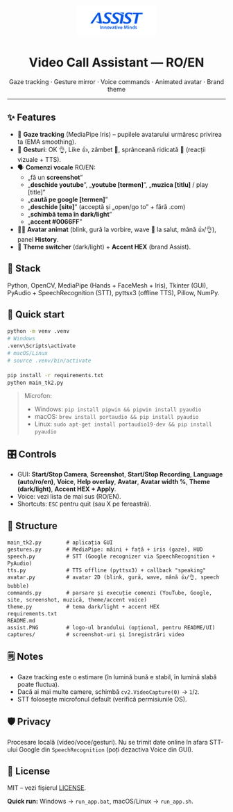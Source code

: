 
<p align="center">
  <img src="assist.PNG" alt="ASSIST — Innovative Minds" height="72">
</p>

<h1 align="center">Video Call Assistant — RO/EN</h1>
<p align="center">
  Gaze tracking · Gesture mirror · Voice commands · Animated avatar · Brand theme
</p>

---

## ✨ Features
- 👀 **Gaze tracking** (MediaPipe Iris) – pupilele avatarului urmăresc privirea ta (EMA smoothing).
- 🤝 **Gesturi**: OK 👌, Like 👍, zâmbet 🙂, sprânceană ridicată 🤨 (reacții vizuale + TTS).
- 🗣️ **Comenzi vocale** RO/EN:
  - „fă un **screenshot**”
  - „**deschide youtube**”, „**youtube [termen]**”, „**muzica [titlu]** / play [title]”
  - „**caută pe google [termen]**”
  - „**deschide [site]**” (acceptă și „open/go to” + fără .com)
  - „**schimbă tema în dark/light**”
  - „**accent #0066FF**”
- 🧑‍🎨 **Avatar animat** (blink, gură la vorbire, wave 👋 la salut, mână 👍/👌), panel **History**.
- 🎨 **Theme switcher** (dark/light) + **Accent HEX** (brand Assist).

## 🧱 Stack
Python, OpenCV, MediaPipe (Hands + FaceMesh + Iris), Tkinter (GUI), PyAudio + SpeechRecognition (STT), pyttsx3 (offline TTS), Pillow, NumPy.

## 🚀 Quick start
```bash
python -m venv .venv
# Windows
.venv\Scripts\activate
# macOS/Linux
# source .venv/bin/activate

pip install -r requirements.txt
python main_tk2.py
```

> Microfon:
> - Windows: `pip install pipwin && pipwin install pyaudio`
> - macOS: `brew install portaudio && pip install pyaudio`
> - Linux: `sudo apt-get install portaudio19-dev && pip install pyaudio`

## 🎛️ Controls
- GUI: **Start/Stop Camera**, **Screenshot**, **Start/Stop Recording**, **Language (auto/ro/en)**, **Voice**, **Help overlay**, **Avatar**, **Avatar width %**, **Theme (dark/light)**, **Accent HEX + Apply**.
- Voice: vezi lista de mai sus (RO/EN).
- Shortcuts: `ESC` pentru quit (sau X pe fereastră).

## 📁 Structure
```
main_tk2.py        # aplicația GUI
gestures.py        # MediaPipe: mâini + față + iris (gaze), HUD
speech.py          # STT (Google recognizer via SpeechRecognition + PyAudio)
tts.py             # TTS offline (pyttsx3) + callback "speaking"
avatar.py          # avatar 2D (blink, gură, wave, mână 👍/👌, speech bubble)
commands.py        # parsare și execuție comenzi (YouTube, Google, site, screenshot, muzică, theme/accent voice)
theme.py           # tema dark/light + accent HEX
requirements.txt
README.md
assist.PNG         # logo-ul brandului (opțional, pentru README/UI)
captures/          # screenshot-uri și înregistrări video
```

## 🗒️ Notes
- Gaze tracking este o estimare (în lumină bună e stabil, în lumină slabă poate fluctua).
- Dacă ai mai multe camere, schimbă `cv2.VideoCapture(0)` → `1`/`2`.
- STT folosește microfonul default (verifică permisiunile OS).

## 🛡️ Privacy
Procesare locală (video/voce/gesturi). Nu se trimit date online în afara STT-ului Google din `SpeechRecognition` (poți dezactiva Voice din GUI).

## 🧾 License
MIT – vezi fișierul [LICENSE](LICENSE).


**Quick run:** Windows → `run_app.bat`, macOS/Linux → `run_app.sh`.
